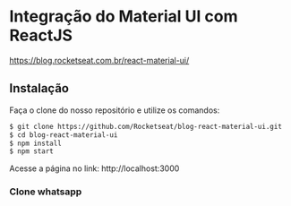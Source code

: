 # Integração do Material UI com ReactJS

https://blog.rocketseat.com.br/react-material-ui/

## Instalação

Faça o clone do nosso repositório e utilize os comandos:

```sh
$ git clone https://github.com/Rocketseat/blog-react-material-ui.git
$ cd blog-react-material-ui
$ npm install
$ npm start
```

Acesse a página no link: http://localhost:3000

### Clone whatsapp
